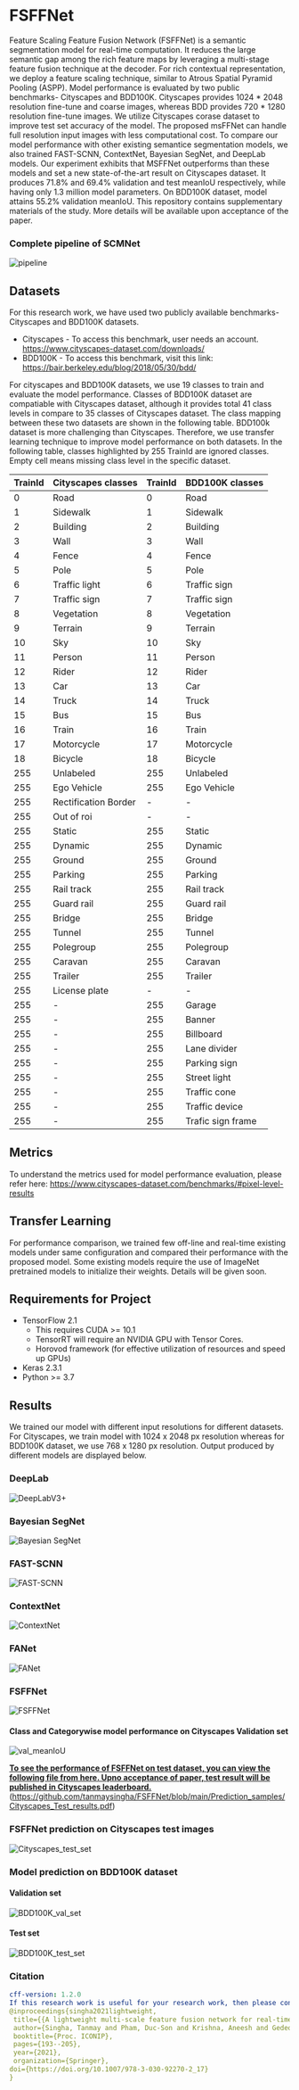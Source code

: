 # FSFFNet
Feature Scaling Feature Fusion Network (FSFFNet) is a semantic segmentation model for real-time computation. It reduces the large semantic gap among the rich feature maps by leveraging a multi-stage feature fusion technique at the decoder. For rich contextual representation, we deploy a feature scaling technique, similar to Atrous Spatial Pyramid Pooling (ASPP).
Model performance is evaluated by two public benchmarks- Cityscapes and BDD100K. Cityscapes provides 1024 * 2048 resolution fine-tune and coarse images, whereas BDD provides 720 * 1280 resolution fine-tune images. We utilize Cityscapes corase dataset to improve test set accuracy of the model. The proposed msFFNet can handle full resolution input images with less computational cost. To compare our model performance with other existing semantice segmentation models, we also trained FAST-SCNN, ContextNet, Bayesian SegNet, and DeepLab models. Our experiment exhibits that MSFFNet outperforms than these models and set a new state-of-the-art result on Cityscapes dataset. It produces 71.8% and 69.4% validation and test meanIoU respectively, while having only 1.3 million model parameters. On BDD100K dataset, model attains 55.2% validation meanIoU. This repository contains supplementary materials of the study. More details will be available upon acceptance of the paper. 

### Complete pipeline of SCMNet
![pipeline](https://github.com/tanmaysingha/FSFFNet/blob/main/Prediction_samples/complete_pipeline.png?raw=true)

## Datasets
For this research work, we have used two publicly available benchmarks- Cityscapes and BDD100K datasets.
* Cityscapes - To access this benchmark, user needs an account. https://www.cityscapes-dataset.com/downloads/     
* BDD100K - To access this benchmark, visit this link: https://bair.berkeley.edu/blog/2018/05/30/bdd/

For cityscapes and BDD100K datasets, we use 19 classes to train and evaluate the model performance. Classes of BDD100K dataset are compatiable with Cityscapes dataset, although it provides total 41 class levels in compare to 35 classes of Cityscapes dataset. The class mapping between these two datasets are shown in the following table. BDD100k dataset is more challenging than Cityscapes. Therefore, we use transfer learning technique to improve model performance on both datasets. In the following table, classes highlighted by 255 TrainId are ignored classes. Empty cell means missing class level in the specific dataset.

TrainId | Cityscapes classes | TrainId | BDD100K classes   
--------|--------------------|---------|-----------------
   0    |        Road        |    0    |      Road
   1    |      Sidewalk      |    1    |    Sidewalk
   2    |      Building      |    2    |    Building
   3    |        Wall        |    3    |      Wall
   4    |       Fence        |    4    |     Fence
   5    |        Pole        |    5    |      Pole
   6    |   Traffic light    |    6    |  Traffic sign
   7    |   Traffic sign     |    7    |  Traffic sign
   8    |    Vegetation      |    8    |   Vegetation
   9    |      Terrain       |    9    |    Terrain
  10    |        Sky         |   10    |      Sky
  11    |      Person        |   11    |    Person
  12    |       Rider        |   12    |     Rider
  13    |        Car         |   13    |      Car
  14    |      Truck         |   14    |     Truck
  15    |        Bus         |   15    |      Bus
  16    |      Train         |   16    |     Train
  17    |    Motorcycle      |   17    |   Motorcycle
  18    |      Bicycle       |   18    |     Bicycle
  255   |    Unlabeled       |  255    |    Unlabeled
  255   |    Ego Vehicle     |  255    |   Ego Vehicle
  255   |Rectification Border|   -     |       -
  255   |    Out of roi      |   -     |       -
  255   |      Static        |  255    |     Static
  255   |     Dynamic        |  255    |     Dynamic
  255   |      Ground        |  255    |     Ground
  255   |     Parking        |  255    |    Parking
  255   |    Rail track      |  255    |   Rail track
  255   |    Guard rail      |  255    |   Guard rail
  255   |      Bridge        |  255    |     Bridge
  255   |      Tunnel        |  255    |     Tunnel
  255   |    Polegroup       |  255    |   Polegroup
  255   |     Caravan        |  255    |    Caravan
  255   |     Trailer        |  255    |    Trailer
  255   |  License plate     |   -     |       -
  255   |        -           |  255    |     Garage
  255   |        -           |  255    |     Banner
  255   |        -           |  255    |   Billboard  
  255   |        -           |  255    |  Lane divider
  255   |        -           |  255    |  Parking sign
  255   |        -           |  255    |  Street light
  255   |        -           |  255    |  Traffic cone
  255   |        -           |  255    |  Traffic device
  255   |        -           |  255    | Trafic sign frame
  

## Metrics
To understand the metrics used for model performance evaluation, please  refer here: https://www.cityscapes-dataset.com/benchmarks/#pixel-level-results

## Transfer Learning
For performance comparison, we trained few off-line and real-time existing models under same configuration and compared their performance with the proposed model. Some existing models require the use of ImageNet pretrained models to initialize their weights. Details will be given soon.

## Requirements for Project
* TensorFlow 2.1
  * This requires CUDA >= 10.1
  * TensorRT will require an NVIDIA GPU with Tensor Cores.
  * Horovod framework (for effective utilization of resources and speed up GPUs)
* Keras 2.3.1
* Python >= 3.7

## Results
We trained our model with different input resolutions for different datasets. For Cityscapes, we train model with 1024 x 2048 px resolution whereas for BDD100K dataset, we use 768 x 1280 px resolution. Output produced by different models are displayed below.

### DeepLab
![DeepLabV3+](https://github.com/tanmaysingha/MsFFNet/blob/main/Prediction_samples/Deeplab.png?raw=true)

### Bayesian SegNet
![Bayesian SegNet](https://github.com/tanmaysingha/MsFFNet/blob/main/Prediction_samples/Bayes_SegNet.png?raw=true)

### FAST-SCNN
![FAST-SCNN](https://github.com/tanmaysingha/MsFFNet/blob/main/Prediction_samples/fast_scnn.png?raw=true)

### ContextNet
![ContextNet](https://github.com/tanmaysingha/MsFFNet/blob/main/Prediction_samples/ContextNet.png?raw=true)

### FANet
![FANet](https://github.com/tanmaysingha/MsFFNet/blob/main/Prediction_samples/FANet.png?raw=true)

### FSFFNet
![FSFFNet](https://github.com/tanmaysingha/MsFFNet/blob/main/Prediction_samples/FSFFNet.png?raw=true)
#### Class and Categorywise model performance on Cityscapes Validation set
![val_meanIoU](https://github.com/tanmaysingha/MsFFNet/blob/main/Prediction_samples/best_val_meanIoU.png?raw=true) 
 
 <b><u>To see the performance of FSFFNet on test dataset, you can view the following file from here. Upno acceptance of paper, test result will be published in Cityscapes leaderboard. </b></u>
 (https://github.com/tanmaysingha/FSFFNet/blob/main/Prediction_samples/Cityscapes_Test_results.pdf)

 ### FSFFNet prediction on Cityscapes test images
![Cityscapes_test_set](https://github.com/tanmaysingha/MsFFNet/blob/main/Prediction_samples/Cityscapes_test.png?raw=true) 
 
### Model prediction on BDD100K dataset
#### Validation set
![BDD100K_val_set](https://github.com/tanmaysingha/FSFFNet/blob/main/Prediction_samples/BDD_val_predictions.png?raw=true)
#### Test set
![BDD100K_test_set](https://github.com/tanmaysingha/MsFFNet/blob/main/Prediction_samples/BDD100K_test.png?raw=true)

 ### Citation
 ```yaml
cff-version: 1.2.0
If this research work is useful for your research work, then please consider for citing the paper:
@inproceedings{singha2021lightweight,
  title={{A lightweight multi-scale feature fusion network for real-time semantic segmentation}},
  author={Singha, Tanmay and Pham, Duc-Son and Krishna, Aneesh and Gedeon, Tom},
  booktitle={Proc. ICONIP},
  pages={193--205},
  year={2021},
  organization={Springer},
doi={https://doi.org/10.1007/978-3-030-92270-2_17}
}

```
